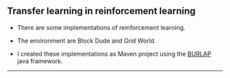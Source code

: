 ## Transfer learning in reinforcement learning
* There are some implementations of reinforcement learning.

* The environment are Block Dude and Grid World.

* I created these implementations as Maven project using the [BURLAP](http://burlap.cs.brown.edu/index.html) java framework.

---




